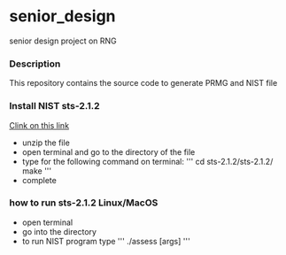 # senior_design
senior design project on RNG

### Description
This repository contains the source code to generate PRMG and NIST file

### Install NIST sts-2.1.2
[Clink on this link](https://csrc.nist.gov/CSRC/media/Projects/Random-Bit-Generation/documents/sts-2_1_2.zip)
* unzip the file 
* open terminal and go to the directory of the file
* type for the following command on terminal:
'''
cd sts-2.1.2/sts-2.1.2/
make
'''
* complete

### how to run sts-2.1.2 Linux/MacOS
* open terminal
* go into the directory
* to run NIST program type
'''
./assess [args]
'''
